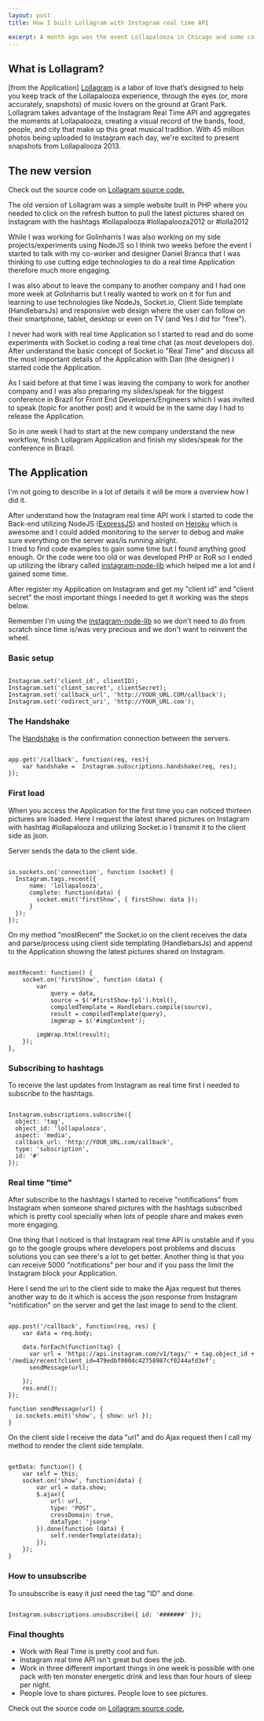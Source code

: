 ```yaml
---
layout: post
title: How I built Lollagram with Instagram real time API

excerpt: A month ago was the event Lollapalooza in Chicago and some co-workers from my former company had an idea two years ago (if I'm not wrong) to develop a web Application showing latest pictures people were sharing from the event..and this year I wanted to take it to the next level.
---
```


## What is Lollagram?

[from the Application] <a href="http://www.lollagram.com" target="_blank" title="Lollagram - real time lollapalooza">Lollagram</a>  is a labor of love that’s designed to help you keep track of the Lollapalooza experience, through the eyes (or, more accurately, snapshots) of music lovers on the ground at Grant Park. Lollagram takes advantage of the Instagram Real Time API and aggregates the moments at Lollapalooza, creating a visual record of the bands, food, people, and city that make up this great musical tradition. With 45 million photos being uploaded to Instagram each day, we're excited to present snapshots from Lollapalooza 2013.

## The new version

Check out the source code on <a href="https://github.com/weblancaster/instagram-real-time" target="_blank" title="github Lollagram - real time lollagram cosuming Instagram real time API">Lollagram source code.</a>

The old version of Lollagram was a simple website built in PHP where you needed to click on the refresh button to pull the latest pictures shared on Instagram with the hashtags #lollapalooza #lollapalooza2012 or #lolla2012

While I was working for Golinharris I was also working on my side projects/experiments using NodeJS so I think two weeks before the event I started to talk with my co-worker and designer Daniel Branca that I was thinking to use cutting edge technologies to do a real time Application therefore much more engaging.

I was also about to leave the company to another company and I had one more week at Golinharris but I really wanted to work on it for fun and learning to use technologies like NodeJs, Socket.io, Client Side template (HandlebarsJs) and responsive web design where the user can follow on their smartphone, tablet, desktop or even on TV (and Yes I did for "free").

I never had work with real time Application so I started to read and do some experiments with Socket.io coding a real time chat (as most developers do).
After understand the basic concept of Socket.io "Real Time" and discuss all the most important details of the Application with Dan (the designer) I started code the Application.

As I said before at that time I was leaving the company to work for another company and I was also preparing my slides/speak for the biggest conference in Brazil for Front End Developers/Engineers which I was invited to speak (topic for another post) and it would be in the same day I had to release the Application.

So in one week I had to start at the new company understand the new workflow, finish Lollagram Application and finish my slides/speak for the conference in Brazil.


## The Application

I'm not going to describe in a lot of details it will be more a overview how I did it.

After understand how the Instagram real time API work I started to code the Back-end utilizing NodeJS (<a href="http://expressjs.com/" target="_blank" title="ExpressJS Framework">ExpressJS</a>) and hosted on <a href="http://www.heroku.com" target="Heroku cloud" title="Heroku cloud">Heroku</a> which is awesome and I could added monitoring to the server to debug and make sure everything on the server was/is running alright. <br>
I tried to find code examples to gain some time but I found anything good enough. Or the code were too old or was developed PHP or RoR so I ended up utilizing the library called <a href="https://github.com/mckelvey/instagram-node-lib" targte="_blank" title="Instagram node lib">instagram-node-lib</a> which helped me a lot and I gained some time.

After register my Application on Instagram and get my "client id" and "client secret" the most important things I needed to get it working was the steps below.

Remember I'm using the <a href="https://github.com/mckelvey/instagram-node-lib" targte="_blank" title="Instagram node lib">instagram-node-lib</a> so we don't need to do from scratch since time is/was very precious and we don't want to reinvent the wheel.

### Basic setup

<pre><code data-language="javascript">
Instagram.set('client_id', clientID);
Instagram.set('client_secret', clientSecret);
Instagram.set('callback_url', 'http://YOUR_URL.COM/callback');
Instagram.set('redirect_uri', 'http://YOUR_URL.com');
</code></pre>

### The Handshake

The <a href="http://en.wikipedia.org/wiki/Transmission_Control_Protocol" target="" title="Handshake">Handshake</a> is the confirmation connection between the servers.

<pre><code data-language="javascript">
app.get('/callback', function(req, res){
    var handshake =  Instagram.subscriptions.handshake(req, res);
});
</code></pre>

### First load

When you access the Application for the first time you can noticed thirteen pictures are loaded.
Here I request the latest shared pictures on Instagram with hashtag #lollapalooza and utilizing Socket.io I transmit it to the client side as json.

Server sends the data to the client side.

<pre><code data-language="javascript">
io.sockets.on('connection', function (socket) {
  Instagram.tags.recent({ 
      name: 'lollapalooza',
      complete: function(data) {
        socket.emit('firstShow', { firstShow: data });
      }
  });
});
</code></pre>

On my method "mostRecent" the Socket.io on the client receives the data and parse/process using client side templating (HandlebarsJs) and append to the Application showing the latest pictures shared on Instagram.

<pre><code data-language="javascript">
mostRecent: function() {
    socket.on('firstShow', function (data) {
        var
            query = data,
            source = $('#firstShow-tpl').html(),
            compiledTemplate = Handlebars.compile(source),
            result = compiledTemplate(query),
            imgWrap = $('#imgContent');

        imgWrap.html(result);
    });
},
</code></pre>

### Subscribing to hashtags

To receive the last updates from Instagram as real time first I needed to subscribe to the hashtags.

<pre><code data-language="javascript">
Instagram.subscriptions.subscribe({
  object: 'tag',
  object_id: 'lollapalooza',
  aspect: 'media',
  callback_url: 'http://YOUR_URL.com/callback',
  type: 'subscription',
  id: '#'
});
</code></pre>

### Real time "time"

After subscribe to the hashtags I started to receive "notifications" from Instagram when someone shared pictures with the hashtags subscribed which is pretty cool specially when lots of people share and makes even more engaging.

One thing that I noticed is that Instagram real time API is unstable and if you go to the google groups where developers post problems and discuss solutions you can see there's a lot to get better.
Another thing is that you can receive 5000 "notifications" per hour and if you pass the limit the Instagram block your Application.

Here I send the url to the client side to make the Ajax request but theres another way to do it which is access the json response from Instagram "notification" on the server and get the last image to send to the client.

<pre><code data-language="javascript">
app.post('/callback', function(req, res) {
    var data = req.body;

    data.forEach(function(tag) {
      var url = 'https://api.instagram.com/v1/tags/' + tag.object_id + '/media/recent?client_id=479edbf0004c42758987cf0244afd3ef';
      sendMessage(url);

    });
    res.end();
});

function sendMessage(url) {
  io.sockets.emit('show', { show: url });
}
</code></pre>

On the client side I receive the data "url" and do Ajax request then I call my method to render the client side template.

<pre><code data-language="javascript">
getData: function() {
    var self = this;
    socket.on('show', function(data) {
        var url = data.show;
        $.ajax({
            url: url,
            type: 'POST',
            crossDomain: true,
            dataType: 'jsonp'
        }).done(function (data) {
            self.renderTemplate(data);
        }); 
    });
}
</code></pre>

### How to unsubscribe

To unsubscribe is easy it just need the tag "ID" and done.

<pre><code data-language="javascript">
Instagram.subscriptions.unsubscribe({ id: '#######' });
</code></pre>

### Final thoughts

- Work with Real Time is pretty cool and fun.
- Instagram real time API isn't great but does the job.
- Work in three different important things in one week is possible with one pack with ten monster energetic drink and less than four hours of sleep per night.
- People love to share pictures. People love to see pictures.

Check out the source code on <a href="https://github.com/weblancaster/instagram-real-time" target="_blank" title="github Lollagram - real time lollagram cosuming Instagram real time API">Lollagram source code.</a>











